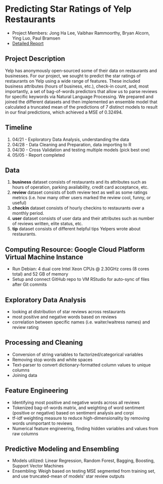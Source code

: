 # Predicting Star Ratings of Yelp Restaurants
- Project Members: Jong Ha Lee, Vaibhav Rammoorthy, Bryan Alcorn, Ying Luo, Paul Bramsen
- [Detailed Report](https://github.com/rollonbears234/s154_project/blob/master/report/stat154_finalreport.pdf)

## Project Description
Yelp has anonymously open-sourced some of their data on restaurants and businesses. For our project, we sought to predict the star ratings of restaurants on Yelp using a wide range of features. These included business attributes (hours of business, etc.), check-in count, and, most importantly, a set of bag-of-words predictors that allow us to parse reviews for specific keywords via Natural Language Processing. We prepared and joined the different datasets and then implemented an ensemble model that calculated a truncated mean of the predictions of 7 distinct models to result in our final predictions, which achieved a MSE of 0.32494.

## Timeline
1. 04/21 - Exploratory Data Analysis, understanding the data
2. 04/28 - Data Cleaning and Preparation, data importing to R
3. 04/30 - Cross Validation and testing multiple models (pick best one)
4. 05/05 - Report completed

## Data
1. **business** dataset consists of restaurants and its attributes such as hours of operation, parking availability, credit card acceptance, etc.
2. **review** dataset consists of both review text as well as some ratings metrics (i.e. how many other users marked the review cool, funny, or useful)
3. **checkin** dataset consists of hourly checkins to restaurants over a monthly period.
4. **user** dataset consists of user data and their attributes such as number of reviews written, elite status, etc.
5. **tip** dataset consists of different helpful tips Yelpers wrote about restaurants.

## Computing Resource: Google Cloud Platform Virtual Machine Instance
- Run Debian: 4 dual core Intel Xeon CPUs @ 2.30GHz cores (8 cores total) and 52 GB of memory
- Setup and connect GitHub repo to VM RStudio for auto-sync of files after Git commits

## Exploratory Data Analysis
- looking at distribution of star reviews across restaurants
- most positive and negative words based on reviews
- correlation between specific names (i.e. waiter/waitress names) and review rating

## Processing and Cleaning
- Conversion of string variables to factorized/categorical variables
- Removing stop words and white spaces
- Text-parser to convert dictionary-formatted column values to unique columns
- Joining data

## Feature Engineering
- Identifying most positive and negative words across all reviews
- Tokenized bag-of-words matrix, and weighting of word sentiment (positive or negative) based on sentiment analysis and corpi
- tf-idf weighting measure to reduce high-dimensionality by removing words unimportant to reviews
- Numerical feature engineering, finding hidden variables and values from raw columns

## Predictive Modeling and Ensembling
- Models utilized: Linear Regression, Random Forest, Bagging, Boosting, Support Vector Machines
- Ensembling: Weigh based on testing MSE segmented from training set, and use truncated-mean of models' star review outputs

